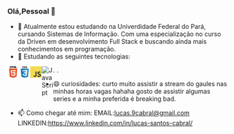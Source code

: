 ### Olá,Pessoal 👋

<!--
**lucasscabral/lucasscabral** is a ✨ _special_ ✨ repository because its `README.md` (this file) appears on your GitHub profile.

Here are some ideas to get you started:

- 🔭 I’m currently working on ...
- 🌱 I’m currently learning ...
- 👯 I’m looking to collaborate on ...
- 🤔 I’m looking for help with ...
- 💬 Ask me about ...
- 😄 Pronouns: ...
- ⚡ Fun fact: ...
-->
- 🔭 Atualmente estou estudando na Univerdidade Federal do Pará, cursando Sistemas de Informação. Com uma especialização no curso da Driven em desenvolvimento Full Stack e buscando ainda mais conhecimentos em programação.
- 🌱 Estudando as seguintes tecnologias:
<img align="left" alt="HTML5" width="26px" src="https://raw.githubusercontent.com/github/explore/80688e429a7d4ef2fca1e82350fe8e3517d3494d/topics/html/html.png" />
<img align="left" alt="CSS3" width="26px" src="https://raw.githubusercontent.com/github/explore/80688e429a7d4ef2fca1e82350fe8e3517d3494d/topics/css/css.png" />
<img align="left" alt="JavaScript" width="26px" src="https://raw.githubusercontent.com/github/explore/80688e429a7d4ef2fca1e82350fe8e3517d3494d/topics/javascript/javascript.png" />
<img align="left" alt="JavaScript" width="26px" src="https://upload.wikimedia.org/wikipedia/commons/thumb/a/a7/React-icon.svg/270px-React-icon.svg.png" />.
.

- 😄 curiosidades: curto muito assistir a stream do gaules nas minhas horas vagas hahaha gosto de assistir algumas series e a minha preferida é breaking bad. 

- 📫 Como chegar até mim: EMAIL:lucas.9cabral@gmail.com LINKEDIN:https://www.linkedin.com/in/lucas-santos-cabral/
